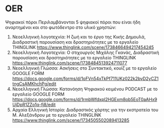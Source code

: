 # OER
Ψηφιακοί πόροι
Περιλαμβάνονται 5 ψηφιακοί πόροι που είναι ήδη αναρτημένοι και στο φωτόδεντρο στο υλικό χρηστών:
1. Νεοελληνική λογοτεχνία: Η ζωή και το έργο της Κικής Δημουλά, Διαδραστική παρουσίαση και δραστηριότητες με το εργαλείο THINGLINK
   https://www.thinglink.com/scene/1738466494217454245
2. Νεοελληνική Λογοτεχνία: Ο στιχουργός Μιχάλης Γκανάς, Διαδραστική παρουσίαση και δραστηριότητες με το εργαλείο THINGLINK
   https://www.thinglink.com/scene/1738484513924711077
3. Νεοελληνική Γλώσσα: Ασκήσεις στο Συντακτικό, κουίζ με το εργαλείο GOOGLE FORM
   https://docs.google.com/forms/d/1oFVn54xTkPf711UKz022k2bvD2yCZ1tngCsAMKhchPg/edit
4. Nεοελληνική Γλώσσα: Κατανόηση Ψηφιακού κειμένου PODCAST με το εργαλείο GOOGLE FORM
   https://docs.google.com/forms/d/1rmbWfdxpl2HGExm8ob5EoT0aAHx9UjDpR1ZZo1q-fj8/edit
5. Αρχαία Ελληνική Ιστορία: Διαδραστκός χάρτης για την εκστρατεία του Μ. Αλεξάνδρου με το εργαλείο THINGLINK
   https://www.thinglink.com/scene/1734505502089413285
